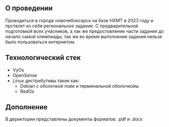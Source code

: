 ## О проведении

Проводиться в городе новочебоксарск на базе НХМТ в 2023 году и прствлет из себя региональное задание. С предварительной подготовкой всех учасников, а так же предостовление части  задания до начало самой олимпиады, так же во время выполнения задания нельзя было пользоваться интернетом.

## Технологический стек

- VyOs
- OpenSense
- Linux дистрибутивы такие как:
  - Debian c оболочкой mate и терминальной оболочкойы
  - RedOs

## Дополнение

В дериктории представлены документы форматов: .pdf и .docx


